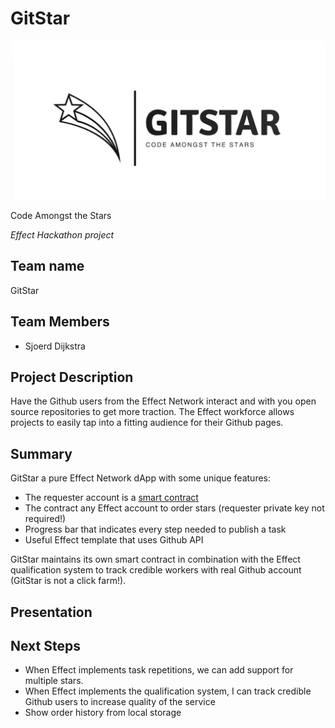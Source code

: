 # GitStar

![GitStar](assets/gitstar.png)

Code Amongst the Stars

*Effect Hackathon project*

## Team name

GitStar

## Team Members

- Sjoerd Dijkstra

## Project Description

Have the Github users from the Effect Network interact and with you open source repositories to get more traction. The Effect workforce allows projects to easily tap into a fitting audience for their Github pages.

## Summary

GitStar a pure Effect Network dApp with some unique features:

- The requester account is a [smart contract](https://jungle3.bloks.io/account/gitgitgitgit)
- The contract any Effect account to order stars (requester private key not required!)
- Progress bar that indicates every step needed to publish a task
- Useful Effect template that uses Github API

GitStar maintains its own smart contract in combination with the Effect qualification system to track credible workers with real Github account (GitStar is not a click farm!).

## Presentation

<youtube video>

## Next Steps

- When Effect implements task repetitions, we can add support for multiple stars.
- When Effect implements the qualification system, I can track credible Github users to increase quality of the service
- Show order history from local storage
